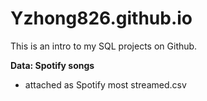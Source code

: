 # Yzhong826.github.io

This is an intro to my SQL projects on Github. 

**Data: Spotify songs**
- attached as Spotify most streamed.csv
